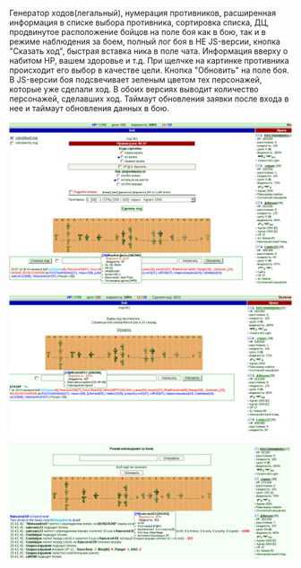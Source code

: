 Генератор ходов(легальный), нумерация противников, расширенная информация в
списке выбора противника, сортировка списка, ДЦ, продвинутое расположение
бойцов на поле боя как в бою, так и в режиме наблюдения за боем, полный лог
боя в НЕ JS-версии, кнопка "Сказать ход", быстрая вставка ника в поле чата.
Информация вверху о набитом HP, вашем здоровье и т.д. При щелчке на картинке
противника происходит его выбор в качестве цели. Кнопка "Обновить" на поле боя.
В JS-версии боя подсвечивает зеленым цветом тех персонажей, которые уже сделали
ход. В обоих версиях выводит количество персонажей, сделавших ход. Таймаут
обновления заявки после входа в нее и таймаут обновления данных в бою.
<br>
<br>
![AdvBattleAll](https://raw.githubusercontent.com/MyRequiem/comfortablePlayingInGW/master/imgs/AdvBattleAll/screen1.png)
<br>
<br>
![AdvBattleAll](https://raw.githubusercontent.com/MyRequiem/comfortablePlayingInGW/master/imgs/AdvBattleAll/screen2.png)
<br>
<br>
![AdvBattleAll](https://raw.githubusercontent.com/MyRequiem/comfortablePlayingInGW/master/imgs/AdvBattleAll/screen3.png)

